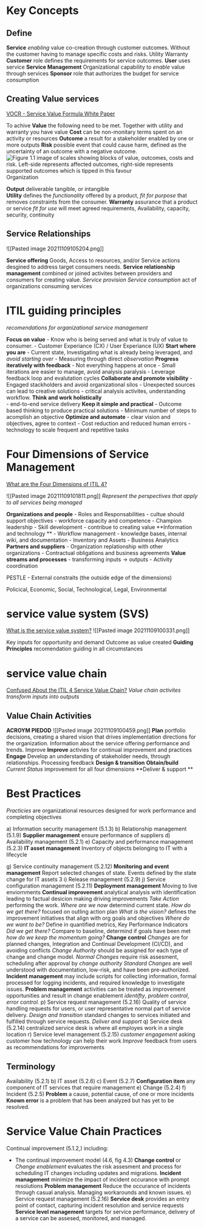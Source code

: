 # Key Concepts
## Define
**Service** *enabling* value co-creation through customer outcomes. Without the customer having to manage specific costs and risks.
Utility
Warranty
**Customer** role defines the requirements for service outcomes.
**User** uses service
**Service Management** Organizational capability to *enable* value through services
**Sponsor** role that authorizes the budget for service consumption

## Creating Value services 
[VOCR - Service Value Formula White Paper](https://www.axelos.com/resource-hub/white-paper/itil-4-and-vocr-the-service-value-formula)

To achive **Value** the following need to be met. Together with utility and warranty you have value
 	**Cost** can be non-monitary terms spent on an activity or resources
	**Outcome** a result for a stakeholder enabled by one or more outputs
	**Risk**  possible event that could cause harm, defined as the uncertainty of an outcome with a negative outcome.
![Figure 1.1 image of scales showing blocks of value, outcomes, costs and risk.  Left-side represents affected outcomes, right-side represents supported outcomes which is tipped in this favour](https://eu-images.contentstack.com/v3/assets/blt0bc74001569a8a62/bltb79f104c0cd5d843/60100cea4b3bc10c1955971f/figure-1-1-itil-vocr-600x521.gif)
Organization  
	
**Output** deliverable tangible, or intangible  
**Utility**  defines the *functionality* offered by a product, *fit for purpose* that removes constraints from the consumer.
**Warranty** assurance that a product or service *fit for use* will meet agreed requirements, Availability, capacity, security, continuity

## Service Relationships
![[Pasted image 20211109105204.png]]

**Service offering** Goods, Access to resources, and/or Service actions desgined to address target consumers needs.
**Service relationship management** combined or joined activites between providers and consumers for creating value.
*Service provision* 
*Service consumption* act of organizations consuming services

# ITIL guiding principles
*recomendations for organizational service management*

**Focus on value**
	- Know who is being served and what is truly of value to consumer.
	- Customer Experiance (CX) / User Experiance (UX)
**Start where you are** 
	- Current state, Investigating what is already being leveraged, and *avoid starting over*
	- Measuring through direct *observation*
**Progress iteratively with feedback**
	- Not everything happens at once
	- Small iterations are easier to manage, avoid analysis paralysis
	- Leverage feedback loop and evalutation cycles
**Collaborate and promote visibility**
	- Engaged stackholders and avoid organizational silos
	- Unexpected sources can lead to creative solutions
	- critical analysis activites, understanding workflow.
**Think and work holistically**  
	- end-to-end service delivery 
**Keep it simple and practical** 
	- Outcome based thinking to produce practical solutions
	- Minimum number of steps to acomplish an objective
**Optimize and automate**
	- clear vision and objectives, agree to context
	- Cost reduction and reduced human errors
	- technology to scale frequent and repetitive tasks

# Four Dimensions of Service Management
[What are the Four Dimensions of ITIL 4?](https://info.axiossystems.com/blog/what-are-the-four-dimensions-of-itil-4)

![[Pasted image 20211109101811.png]]
*Represent the perspectives that apply to all services being managed*

**Organizations and people**
	- Roles and Responsabilities
	- cultue should support objectives
	- workforce capacity and competence
	- Champion leadership
	- Skill development
	- contribue to creating value
**Information and technology **
	- Workflow management
	- knowledge bases, internal wiki, and documentation
	- Inventory and Assets
	- Business Analytics
**Partners and suppliers**
	- Organization replationship with other organizations
	- Contractual obligations and business agreements
**Value streams and processes**
	- transforming inputs -> outputs
	- Activity coordination	

PESTLE - External constraits (the outside edge of the dimensions)

Policical, Economic, Social, Technological, Legal, Environmental

# service value system (SVS)
[What is the service value system?](https://info.axiossystems.com/blog/what-is-the-itil4-service-value-system)
![[Pasted image 20211109100331.png]]

Key inputs for opportunity and demand
Outcome as value created
**Guiding Principles** recomendation guiding in all circumstances

# service value chain
[Confused About the ITIL 4 Service Value Chain?](https://info.axiossystems.com/blog/itil-4-service-value-chain)
*Value chain activites transform inputs into outputs*

## Value Chain Activities
**ACROYM PIEDOD**
![[Pasted image 20211109100459.png]]
**Plan** portfolio decisions, creating a shared vision that drives implementation directions for the organization. Information about the service offering performance and trends.
Improve
**Improve** activies for continual improvement and practices 
**Engage** Develop an understanding of stakeholder needs, through relationships. Processing feedback
**Design & transition**
**Obtain/build** *Current Status* improvement for all four dimensions 
**Deliver & support **
# Best Practices
*Practicies* are organizational resources designed for work performance and completing objectives

a) Information security management (5.1.3)
b) Relationship management (5.1.9)
**Supplier management**
ensure performance of suppliers
d) Availability management (5.2.1)
e) Capacity and performance management (5.2.3)
**IT asset management**
	Inventory of objects belonging to IT with a lifecycle
	
g) Service continuity management (5.2.12)
**Monitoring and event management** Report selected changes of state. Events defined by the state change for IT assets
3
i) Release management (5.2.9)
j) Service configuration management (5.2.11)
**Deployment management** Moving to live enviornments
**Continual improvement**
	analytical analysis with identification leading to factual desicion making driving improvements 
	*Take Action* performing the work.
	*Where are we now* determind current state.
	*How do we get there?* focused on outling action plan 
	*What is the vision?* defines the improvement initiatives that align with org goals and objectives
	*Where do we want to be?* Define in quantified metrics, Key Performance Indicators
	*Did we get there?* Compare to baseline, determind if goals have been met
	*how do we keep the momentum going?*
**Change control**
*Changes* are for planned changes, Integration and Continual Development (CI/CD), and avoiding conflicts
*Change Authority* should be assigned for each type of change and change model.
*Normal Changes* require risk assesment, scheduling after approval by *change authority*
*Standard Changes* are well understood with documentation, low-risk, and have been pre-authorized. 
**Incident management**
may include scripts for collecting information, formal processed for logging incidents, and required knowledge to investigate issues.
**Problem management**
activities can be treated as improvement opportunities and result in change enablement
*identifty*, *problem control*, *error control.*
p) Service request management (5.2.16)
	Quality of service handling requests for users, or user representative normal part of service delivery.
	*Design and transition* standard changes to services initiated and fulfilled through service requests.
	*Deliver and support*
q) Service desk (5.2.14)
	centralized service desk is where all employes work in a single location
r) Service level management (5.2.15)
	*customer engagement* asking customer how technology can help their work
	*Improve* feedback from users as recommendations for improvements
	
## Terminology
Availability (5.2.1)
b) IT asset (5.2.6)
c) Event (5.2.7)
**Configuration item** any component of IT services that require management 
e) Change (5.2.4)
f) Incident (5.2.5)
**Problem** a cause, potential cause, of one or more incidents
**Known error** is a problem that has been analyzed but has yet to be resolved.
# Service Value Chain Practices
Continual improvement (5.1.2,) including:
- The continual improvement model (4.6, fig 4.3)
**Change control** or *Change enablement* evaluates the risk assesment and process for scheduling IT changes including updates and migrations. 
**Incident management** minimize the impact of incident occurance with prompt resolutions
**Problem management** Reduce the occurance of incidents through casual analysis. Managing workarounds and known issues.
e) Service request management (5.2.16)
**Service desk** provides an entry point of contact, capturing incident resolution and service requests
 **Service level management** targets for service performance, delivery of a service can be assesed, monitored, and managed.